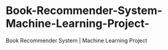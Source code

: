 # Book-Recommender-System-Machine-Learning-Project-
Book Recommender System | Machine Learning Project 
